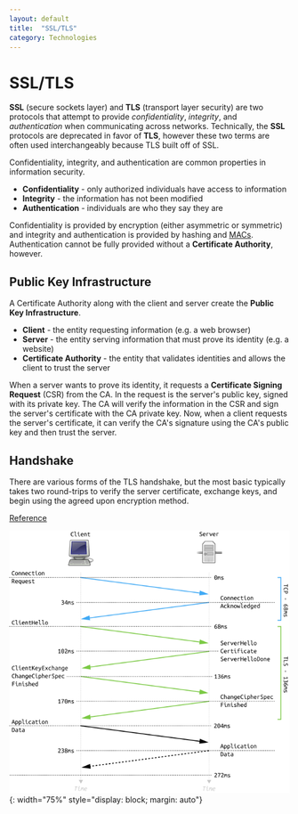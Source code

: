 ```yaml
---
layout: default
title:  "SSL/TLS"
category: Technologies
---
```


# SSL/TLS
**SSL** (secure sockets layer) and **TLS** (transport layer security)
are two protocols that attempt to provide *confidentiality*, *integrity*,
and *authentication* when communicating across networks. Technically,
the **SSL** protocols are deprecated in favor of **TLS**, however these
two terms are often used interchangeably because TLS built off of SSL.

Confidentiality, integrity, and authentication are common properties in
information security.

* **Confidentiality** - only authorized individuals have access to information
* **Integrity** - the information has not been modified
* **Authentication** - individuals are who they say they are

Confidentiality is provided by encryption (either asymmetric or
symmetric) and integrity and authentication is provided by hashing and
[MACs](/knowledge/mac.html). Authentication cannot be fully provided
without a **Certificate Authority**, however.

## Public Key Infrastructure
A Certificate Authority along with the client and server create the
**Public Key Infrastructure**.

* **Client** - the entity requesting information (e.g. a web browser)
* **Server** - the entity serving information that must prove its identity
               (e.g. a website)
* **Certificate Authority** - the entity that validates identities and
                              allows the client to trust the server

When a server wants to prove its identity, it requests a **Certificate
Signing Request** (CSR) from the CA. In the request is the server's public
key, signed with its private key. The CA will verify the information in
the CSR and sign the server's certificate with the CA private key. Now,
when a client requests the server's certificate, it can verify the CA's
signature using the CA's public key and then trust the server.

## Handshake
There are various forms of the TLS handshake, but the most basic typically
takes two round-trips to verify the server certificate, exchange keys, and
begin using the agreed upon encryption method.

[Reference](https://en.wikipedia.org/wiki/Transport_Layer_Security#TLS_handshake)

![TLS Handshake](/assets/kb/tls-handshake.svg){: width="75%" style="display: block; margin: auto"}
